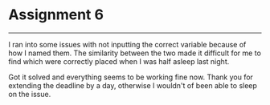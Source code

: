 # Assignment 6
---
I ran into some issues with not inputting the correct variable because of how I named them. The similarity between the two made it difficult for me to find which were correctly placed when I was half asleep last night.

Got it solved and everything seems to be working fine now. Thank you for extending the deadline by a day, otherwise I wouldn't of been able to sleep on the issue.
